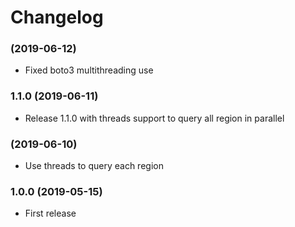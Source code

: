 # Changelog

### (2019-06-12)
- Fixed boto3 multithreading use

### 1.1.0 (2019-06-11)
- Release 1.1.0 with threads support to query all region in parallel

### (2019-06-10)
- Use threads to query each region

### 1.0.0 (2019-05-15)
- First release
